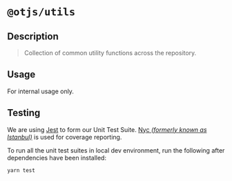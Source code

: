 # `@otjs/utils`

## Description

> Collection of common utility functions across the repository.

## Usage

For internal usage only.

## Testing

We are using [Jest](https://jestjs.io) to form our Unit Test Suite. [Nyc _(formerly known as Istanbul)_](https://istanbul.js.org/) is used for coverage reporting.

To run all the unit test suites in local dev environment, run the following after dependencies have been installed:

```sh
yarn test
```

